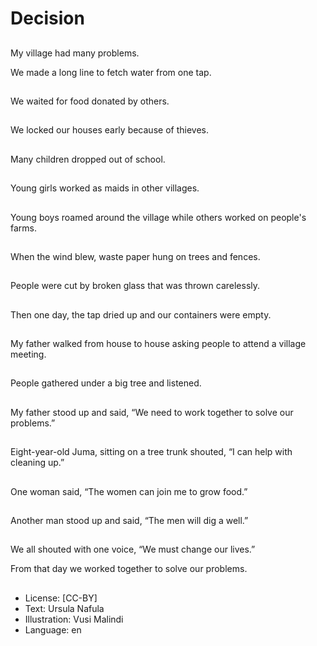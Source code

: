 # Decision

##
My village had many problems.

We made a long line to fetch water from one tap.

##
We waited for food donated by others.

##
We locked our houses early because of thieves.

##
Many children dropped out of school.

##
Young girls worked as maids in other villages.

##
Young boys roamed around the village while others worked on people's farms.

##
When the wind blew, waste paper hung on trees and fences.

##
People were cut by broken glass that was thrown carelessly.

##
Then one day, the tap dried up and our containers were empty.

##
My father walked from house to house asking people to attend a village meeting.

##
People gathered under a big tree and listened.

##
My father stood up and said, “We need to work together to solve our problems.”

##
Eight-year-old Juma, sitting on a tree trunk shouted, “I can help with cleaning up.”

##
One woman said, “The women can join me to grow food.”

##
Another man stood up and said, “The men will dig a well.”

##
We all shouted with one voice, “We must change our lives.”

From that day we worked together to solve our problems.

##
* License: [CC-BY]
* Text: Ursula Nafula
* Illustration: Vusi Malindi
* Language: en

